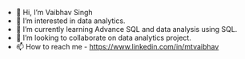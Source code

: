 - 👋 Hi, I’m Vaibhav Singh
- 👀 I’m interested in data analytics.
- 🌱 I’m currently learning Advance SQL and data analysis using SQL.
- 💞️ I’m looking to collaborate on data analytics project.
- 📫 How to reach me - https://www.linkedin.com/in/mtvaibhav

<!---
Sheldor16/Sheldor16 is a ✨ special ✨ repository because its `README.md` (this file) appears on your GitHub profile.
You can click the Preview link to take a look at your changes.
--->
